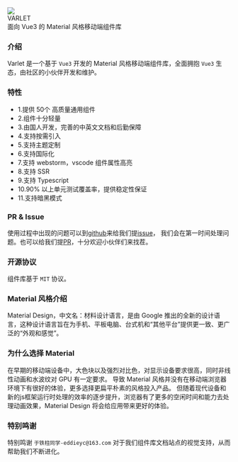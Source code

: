 <div class="varlet-introduce">
  <div class="varlet-introduce__row">
    <img class="varlet-introduce__image" src="https://varlet.gitee.io/varlet-ui/varlet_icon.png" />
    <div class="varlet-introduce__name">VARLET</div>  
  </div>
  <div class="varlet-introduce__des">面向 Vue3 的 Material 风格移动端组件库</div>
</div>

### 介绍

Varlet 是一个基于 `Vue3` 开发的 Material 风格移动端组件库，全面拥抱 `Vue3` 生态，由社区的小伙伴开发和维护。

### 特性
- 1.提供 50个 高质量通用组件
- 2.组件十分轻量
- 3.由国人开发，完善的中英文文档和后勤保障
- 4.支持按需引入
- 5.支持主题定制
- 6.支持国际化
- 7.支持 webstorm，vscode 组件属性高亮
- 8.支持 SSR
- 9.支持 Typescript
- 10.90% 以上单元测试覆盖率，提供稳定性保证
- 11.支持暗黑模式

### PR & Issue
使用过程中出现的问题可以到[github](https://github.com/haoziqaq/varlet)来给我们提[issue](https://github.com/haoziqaq/varlet/issues)，
我们会在第一时间处理问题。也可以给我们提[PR](https://github.com/haoziqaq/varlet/pulls)，十分欢迎小伙伴们来找茬。

### 开源协议
组件库基于 `MIT` 协议。

### Material 风格介绍
Material Design，中文名：材料设计语言，是由 Google 推出的全新的设计语言，这种设计语言旨在为手机、平板电脑、台式机和“其他平台”提供更一致、更广泛的“外观和感觉”。

### 为什么选择 Material
在早期的移动端设备中，大色块以及强烈对比色，对显示设备要求很高，同时非线性动画和水波纹对 GPU 有一定要求。
导致 Material 风格并没有在移动端浏览器环境下有很好的体验，更多选择更扁平朴素的风格投入产品。
但随着现代设备和新的js框架运行时处理的效率的逐步提升，浏览器有了更多的空闲时间和能力去处理动画效果，Material Design 将会给应用带来更好的体验。

### 特别鸣谢

特别鸣谢 `于铁柱同学-eddieyc@163.com` 对于我们组件库文档站点的视觉支持，从而帮助我们不断进化。